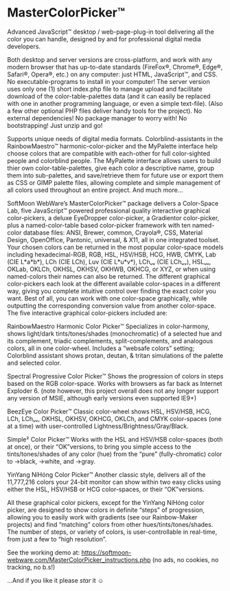 # MasterColorPicker™
Advanced JavaScript™ desktop / web-page-plug-in tool delivering all the color you can handle, designed by and for professional digital media developers.

Both desktop and server versions are cross-platform, and work with any modern browser that has up-to-date standards (FireFox®, Chrome®, Edge®, Safari®, Opera®, etc.) on any computer: just HTML, JavaScript™, and CSS.  No executable-programs to install in your computer!  The server version uses only one (1) short index.php file to manage upload and facilitate download of the color-table-palettes data (and it can easily be replaced with one in another programming language, or even a simple text-file).  (Also a few other optional PHP files deliver handy tools for the project).
No external dependencies!  No package manager to worry with!  No bootstrapping!  Just unzip and go!

Supports unique needs of digital media formats.
Colorblind-assistants in the RainbowMaestro™ harmonic-color-picker and the MyPalette interface help choose colors that are compatible with each-other for full color-sighted people and colorblind people.
The MyPalette interface allows users to build thier own color-table-palettes, give each color a descriptive name, group them into sub-palettes, and save/retrieve them for future use or export them as CSS or GIMP palette files, allowing complete and simple management of all colors used throughout an entire project.
And much more...

SoftMoon WebWare’s MasterColorPicker™ package delivers a Color-Space Lab, five JavaScript™ powered professional quality interactive graphical color-pickers, a deluxe EyeDropper color-picker, a Gradientor color-picker, plus a named-color-table based color-picker framework with ten named-color database files: ANSI, Brewer, common, Crayola®, CSS, Material Design, OpenOffice, Pantonic, universal, & X11, all in one integrated toolset.  Your chosen colors can be returned in the most popular color-space models including hexadecimal-RGB, RGB, HSL, HSV/HSB, HCG, HWB, CMYK, Lab (CIE L\*a\*b\*), LCh (CIE LCh), Luv (CIE L\*u\*v\*), LChᵤᵥ (CIE LChᵤᵥ), HSLᵤᵥ, OKLab, OKLCh, OKHSL, OKHSV, OKHWB, OKHCG, or XYZ, or when using named-colors their names can also be returned.  The different graphical color-pickers each look at the different available color-spaces in a different way, giving you complete intuitive control over finding the exact color you want.  Best of all, you can work with one color-space graphically, while outputting the corresponding conversion value from another color-space.  The five interactive graphical color-pickers included are:

RainbowMaestro Harmonic Color Picker™
    Specializes in color-harmony, shows light/dark tints/tones/shades (monochromatic) of a selected hue and its complement, triadic complements, split-complements, and analogous colors, all in one color-wheel. Includes a “websafe colors” setting;  Colorblind assistant shows protan, deutan, & tritan simulations of the palette and selected color.
    
Spectral Progressive Color Picker™
    Shows the progression of colors in steps based on the RGB color-space.  Works with browsers as far back as Internet Exploder 6. (note however, this project overall does not any longer support any version of MSIE, although early versions even supported IE9+)
    
BeezEye Color Picker™
    Classic color-wheel shows HSL, HSV/HSB, HCG, LCh, LChᵤᵥ, OKHSL, OKHSV, OKHCG, OKLCh, and CMYK color-spaces (one at a time) with user-controlled Lightness/Brightness/Gray/Black.
    
Simple² Color Picker™
    Works with the HSL and HSV/HSB color-spaces (both at once), or their “OK”versions, to bring you simple access to the tints/tones/shades of any color (hue) from the “pure” (fully-chromatic) color to →black, →white, and →gray.
    
YinYang NíHóng Color Picker™
    Another classic style, delivers all of the 11,777,216 colors your 24-bit monitor can show within two easy clicks using either the HSL, HSV/HSB or HCG color-spaces, or their “OK”versions.

All these graphical color pickers, except for the YinYang NíHóng color picker, are designed to show colors in definite “steps” of progression, allowing you to easily work with gradients (see our Rainbow-Maker projects) and find “matching” colors from other hues/tints/tones/shades.  The number of steps, or variety of colors, is user-controllable in real-time, from just a few to “high resolution”.

See the working demo at:
https://softmoon-webware.com/MasterColorPicker_instructions.php
(no ads, no cookies, no tracking, no b.s!)

...And if you like it please *star* it ☺
